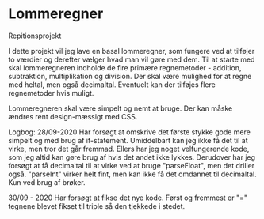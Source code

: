 # Lommeregner
 Repitionsprojekt

 I dette projekt vil jeg lave en basal lommeregner, som fungere ved at tilføjer to værdier og derefter vælger hvad man vil gøre med dem.
 Til at starte med skal lommeregneren indholde de fire primære regnemetoder - addition, subtraktion, multiplikation og division.
 Der skal være mulighed for at regne med heltal, men også decimaltal. Eventuelt kan der tilføjes flere regnemetoder hvis muligt.

 Lommeregneren skal være simpelt og nemt at bruge. Der kan måske ændres rent design-mæssigt med CSS. 

 Logbog:
 28/09-2020
 Har forsøgt at omskrive det første stykke gode mere simpelt og med brug af if-statement. Umiddelbart kan jeg ikke få det til at virke, men tror det går fremmad.
 Ellers har jeg noget velfungerende kode, som jeg altid kan gøre brug af hvis det andet ikke lykkes. 
 Derudover har jeg forsøgt at få decimaltal til at virke ved at bruge "parseFloat", men det driller også. "parseInt" virker helt fint, men kan ikke få det omdannet til decimaltal.
 Kun ved brug af brøker.

 30/09 - 2020
 Har forsøgt at fikse det nye kode. Først og fremmest er "=" tegnene blevet fikset til triple så den tjekkede i stedet.
